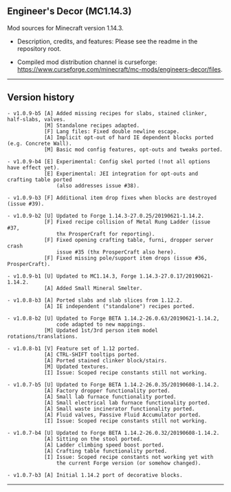 
## Engineer's Decor (MC1.14.3)

Mod sources for Minecraft version 1.14.3.

- Description, credits, and features: Please see the readme in the repository root.

- Compiled mod distribution channel is curseforge: https://www.curseforge.com/minecraft/mc-mods/engineers-decor/files.

----
## Version history

    - v1.0.9-b5 [A] Added missing recipes for slabs, stained clinker, half-slabs, valves.
                [M] Standalone recipes adapted.
                [F] Lang files: Fixed double newline escape.
                [A] Implicit opt-out of hard IE dependent blocks ported (e.g. Concrete Wall).
                [M] Basic mod config features, opt-outs and tweaks ported.

    - v1.0.9-b4 [E] Experimental: Config skel ported (!not all options have effect yet).
                [E] Experimental: JEI integration for opt-outs and crafting table ported
                    (also addresses issue #38).

    - v1.0.9-b3 [F] Additional item drop fixes when blocks are destroyed (issue #39).

    - v1.0.9-b2 [U] Updated to Forge 1.14.3-27.0.25/20190621-1.14.2.
                [F] Fixed recipe collision of Metal Rung Ladder (issue #37,
                    thx ProsperCraft for reporting).
                [F] Fixed opening crafting table, furni, dropper server crash
                    issue #35 (thx ProsperCraft also here).
                [F] Fixed missing pole/support item drops (issue #36, ProsperCraft).

    - v1.0.9-b1 [U] Updated to MC1.14.3, Forge 1.14.3-27.0.17/20190621-1.14.2.
                [A] Added Small Mineral Smelter.

    - v1.0.8-b3 [A] Ported slabs and slab slices from 1.12.2.
                [A] IE independent ("standalone") recipes ported.

    - v1.0.8-b2 [U] Updated to Forge BETA 1.14.2-26.0.63/20190621-1.14.2,
                    code adapted to new mappings.
                [M] Updated 1st/3rd person item model rotations/translations.

    - v1.0.8-b1 [V] Feature set of 1.12 ported.
                [A] CTRL-SHIFT tooltips ported.
                [A] Ported stained clinker block/stairs.
                [M] Updated textures.
                [I] Issue: Scoped recipe constants still not working.

    - v1.0.7-b5 [U] Updated to Forge BETA 1.14.2-26.0.35/20190608-1.14.2.
                [A] Factory dropper functionality ported.
                [A] Small lab furnace functionality ported.
                [A] Small electrical lab furnace functionality ported.
                [A] Small waste incinerator functionality ported.
                [A] Fluid valves, Passive Fluid Accumulator ported.
                [I] Issue: Scoped recipe constants still not working.

    - v1.0.7-b4 [U] Updated to Forge BETA 1.14.2-26.0.32/20190608-1.14.2.
                [A] Sitting on the stool ported.
                [A] Ladder climbing speed boost ported.
                [A] Crafting table functionality ported.
                [I] Issue: Scoped recipe constants not working yet with
                    the current Forge version (or somehow changed).

    - v1.0.7-b3 [A] Initial 1.14.2 port of decorative blocks.

----
